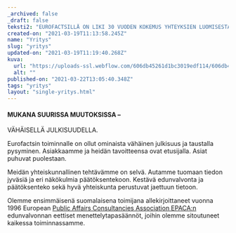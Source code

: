 ```yaml
---
_archived: false
_draft: false
teksti2: "EUROFACTSILLÄ ON LIKI 30 VUODEN KOKEMUS YHTEYKSIEN LUOMISESTA YHTEISKUNNAN JA TALOUDEN VÄLIMAASTOSSA. YHDISTÄMME POLIITTISEN, LAINSÄÄDÄNNÖLLISEN JA VIESTINNÄLLISEN KOKEMUKSEMME VAIKUTTAVIKSI FAKTOIKSI JA ASIAKKAIDEMME TUEKSI."
created-on: "2021-03-19T11:13:58.245Z"
name: "Yritys"
slug: "yritys"
updated-on: "2021-03-19T11:19:40.268Z"
kuva:
  url: "https://uploads-ssl.webflow.com/606db45261d1bc3019edf114/606db45261d1bca52fedf12b_charles-forerunner-3fPXt37X6UQ-unsplash.jpg"
  alt: ""
published-on: "2021-03-22T13:05:40.348Z"
tags: "yritys"
layout: "single-yritys.html"
---
```


#### MUKANA SUURISSA MUUTOKSISSA –  
VÄHÄISELLÄ JULKISUUDELLA.

Eurofactsin toiminnalle on ollut ominaista vähäinen julkisuus ja taustalla pysyminen. Asiakkaamme ja heidän tavoitteensa ovat etusijalla. Asiat puhuvat puolestaan.

Meidän yhteiskunnallinen tehtävämme on selvä. Autamme tuomaan tiedon jyväsiä ja eri näkökulmia päätöksentekoon. Kestävä edunvalvonta ja päätöksenteko sekä hyvä yhteiskunta perustuvat jaettuun tietoon.

Olemme ensimmäisenä suomalaisena toimijana allekirjoittaneet vuonna 1996 European [Public Affairs Consultancies Association EPACA:n](http://www.epaca.org/) edunvalvonnan eettiset menettelytapasäännöt, joihin olemme sitoutuneet kaikessa toiminnassamme.

‍
